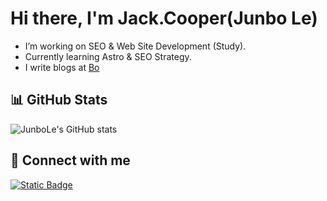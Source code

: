# Hi there, I'm Jack.Cooper(Junbo Le)

-  I’m working on SEO & Web Site Development (Study).
-  Currently learning Astro & SEO Strategy.
-  I write blogs at [Bo](http://jackcooper.qzz.io/)

## 📊 GitHub Stats
![JunboLe's GitHub stats](https://github-readme-stats.vercel.app/api?username=skywalker23241&show_icons=true)

## 🔗 Connect with me
[![Static Badge](https://img.shields.io/badge/Find_me-if_you_like_%E2%9D%A4-red)](https://hopp.bio/junbo-le)
